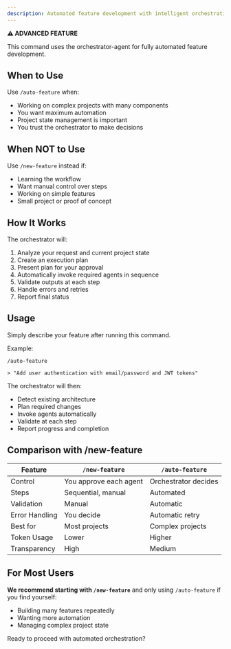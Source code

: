 ```yaml
---
description: Automated feature development with intelligent orchestration (Advanced)
---
```


**⚠️ ADVANCED FEATURE**

This command uses the orchestrator-agent for fully automated feature development.

## When to Use

Use `/auto-feature` when:
- Working on complex projects with many components
- You want maximum automation
- Project state management is important
- You trust the orchestrator to make decisions

## When NOT to Use

Use `/new-feature` instead if:
- Learning the workflow
- Want manual control over steps
- Working on simple features
- Small project or proof of concept

## How It Works

The orchestrator will:
1. Analyze your request and current project state
2. Create an execution plan
3. Present plan for your approval
4. Automatically invoke required agents in sequence
5. Validate outputs at each step
6. Handle errors and retries
7. Report final status

## Usage

Simply describe your feature after running this command.

Example:
```
/auto-feature

> "Add user authentication with email/password and JWT tokens"
```

The orchestrator will then:
- Detect existing architecture
- Plan required changes
- Invoke agents automatically
- Validate at each step
- Report progress and completion

## Comparison with /new-feature

| Feature | `/new-feature` | `/auto-feature` |
|---------|----------------|-----------------|
| Control | You approve each agent | Orchestrator decides |
| Steps | Sequential, manual | Automated |
| Validation | Manual | Automatic |
| Error Handling | You decide | Automatic retry |
| Best for | Most projects | Complex projects |
| Token Usage | Lower | Higher |
| Transparency | High | Medium |

## For Most Users

**We recommend starting with `/new-feature`** and only using `/auto-feature` if you find yourself:
- Building many features repeatedly
- Wanting more automation
- Managing complex project state

Ready to proceed with automated orchestration?
